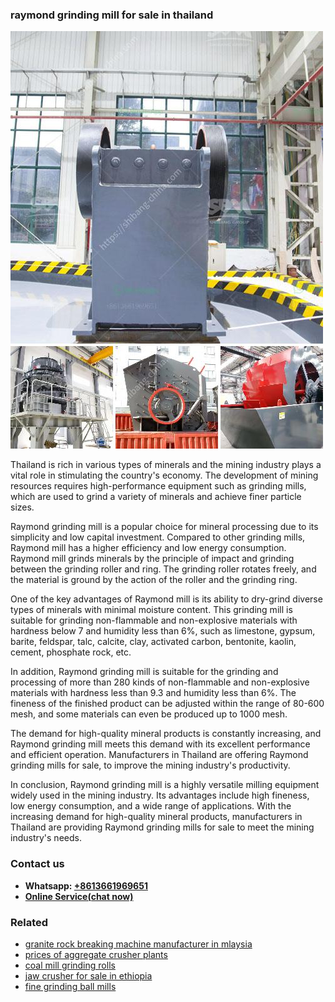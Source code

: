 <h3>raymond grinding mill for sale in thailand</h3><img src='1704856981.jpg' alt=''><p>Thailand is rich in various types of minerals and the mining industry plays a vital role in stimulating the country's economy. The development of mining resources requires high-performance equipment such as grinding mills, which are used to grind a variety of minerals and achieve finer particle sizes. </p><p>Raymond grinding mill is a popular choice for mineral processing due to its simplicity and low capital investment. Compared to other grinding mills, Raymond mill has a higher efficiency and low energy consumption. Raymond mill grinds minerals by the principle of impact and grinding between the grinding roller and ring. The grinding roller rotates freely, and the material is ground by the action of the roller and the grinding ring. </p><p>One of the key advantages of Raymond mill is its ability to dry-grind diverse types of minerals with minimal moisture content. This grinding mill is suitable for grinding non-flammable and non-explosive materials with hardness below 7 and humidity less than 6%, such as limestone, gypsum, barite, feldspar, talc, calcite, clay, activated carbon, bentonite, kaolin, cement, phosphate rock, etc. </p><p>In addition, Raymond grinding mill is suitable for the grinding and processing of more than 280 kinds of non-flammable and non-explosive materials with hardness less than 9.3 and humidity less than 6%. The fineness of the finished product can be adjusted within the range of 80-600 mesh, and some materials can even be produced up to 1000 mesh. </p><p>The demand for high-quality mineral products is constantly increasing, and Raymond grinding mill meets this demand with its excellent performance and efficient operation. Manufacturers in Thailand are offering Raymond grinding mills for sale, to improve the mining industry's productivity.</p><p>In conclusion, Raymond grinding mill is a highly versatile milling equipment widely used in the mining industry. Its advantages include high fineness, low energy consumption, and a wide range of applications. With the increasing demand for high-quality mineral products, manufacturers in Thailand are providing Raymond grinding mills for sale to meet the mining industry's needs.</p><h3>Contact us</h3><ul><li><strong>Whatsapp:&nbsp;<a href="https://wa.me/8613661969651">+8613661969651</a></strong></li><li><a href="https://swt.shibang-china.com/?git&amp;zhl&amp;raymond grinding mill for sale in thailand"><strong>Online Service(chat now)</strong></a></li></ul><h3>Related</h3><ul><li><a href='granite rock breaking machine manufacturer in mlaysia.md'>granite rock breaking machine manufacturer in mlaysia</a></li><li><a href='prices of aggregate crusher plants.md'>prices of aggregate crusher plants</a></li><li><a href='coal mill grinding rolls.md'>coal mill grinding rolls</a></li><li><a href='jaw crusher for sale in ethiopia.md'>jaw crusher for sale in ethiopia</a></li><li><a href='fine grinding ball mills.md'>fine grinding ball mills</a></li></ul>